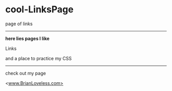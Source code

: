 # cool-LinksPage
page of links
*****

__here lies pages I like__

Links

and a place to practice my CSS

******

check out my page


<www.BrianLoveless.com>

